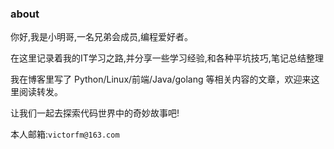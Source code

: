 
<h3>about</h3>

你好,我是小明哥,一名兄弟会成员,编程爱好者。

在这里记录着我的IT学习之路,并分享一些学习经验,和各种平坑技巧,笔记总结整理


我在博客里写了 Python/Linux/前端/Java/golang 等相关内容的文章，欢迎来这里阅读转发。

让我们一起去探索代码世界中的奇妙故事吧!

本人邮箱:`victorfm@163.com`



